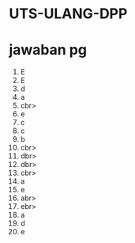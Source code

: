 # UTS-ULANG-DPP
# jawaban pg
1. E <br>
2. E <br>
3. d <br>
4. a<r>
5. cbr>
6. e<br>
7. c<br>
8. c<br>
9. b<br>
10. cbr>
11. dbr>
12. dbr>
13. cbr>
14. a<br>
15. e<br>
16. abr>
17. ebr>
18. a<br>
19. d<br>
20. e<br>
